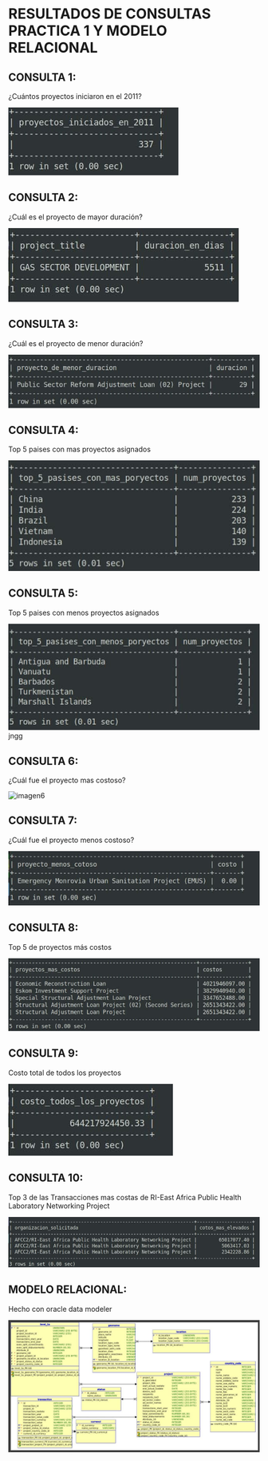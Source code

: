 # RESULTADOS DE CONSULTAS PRACTICA 1 Y MODELO RELACIONAL

## CONSULTA 1:
¿Cuántos proyectos iniciaron en el 2011?

![imagen1](./MIA-Practica-201904061/Resultados_Consultas/consulta1.jpg)

## CONSULTA 2:
¿Cuál es el proyecto de mayor duración?

![imagen2](./MIA-Practica-201904061/Resultados_Consultas/consulta2.jpg)

## CONSULTA 3:
¿Cuál es el proyecto de menor duración?

![imagen3](./MIA-Practica-201904061/Resultados_Consultas/consulta3.jpg)

## CONSULTA 4:
Top 5 paises con mas proyectos asignados

![imagen4](./MIA-Practica-201904061/Resultados_Consultas/consulta4.jpg)

## CONSULTA 5:
Top 5 paises con menos proyectos asignados

![imagen5](./MIA-Practica-201904061/Resultados_Consultas/consulta5.jpg)
jngg
## CONSULTA 6:
¿Cuál fue el proyecto mas costoso?

![imagen6](./Resultados_Consultas/consulta6.jpg)

## CONSULTA 7:
¿Cuál fue el proyecto menos costoso?

![imagen7](./MIA-Practica-201904061/Resultados_Consultas/consulta7.jpg)

## CONSULTA 8:
Top 5 de proyectos más costos

![imagen8](./MIA-Practica-201904061/Resultados_Consultas/consulta8.jpg)

## CONSULTA 9:
Costo total de todos los proyectos

![imagen9](./MIA-Practica-201904061/Resultados_Consultas/consulta9.jpg)

## CONSULTA 10:
Top 3 de las Transacciones mas costas de RI-East Africa Public Health Laboratory Networking Project

![imagen10](./MIA-Practica-201904061/Resultados_Consultas/consulta10.jpg)

## MODELO RELACIONAL:
Hecho con oracle data modeler

![imagen11](./MIA-Practica-201904061/modelo_relacional.jpg)
